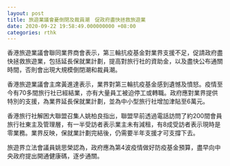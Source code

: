 ```yaml
---
layout: post
title: 旅遊業議會憂倒閉及裁員潮　促政府盡快拯救旅遊業
date: 2020-09-22 19:58:49.000000000 +08:00
categories: rthk
---
```


香港旅遊業議會聯同業界商會表示，第三輪抗疫基金對業界支援不足，促請政府盡快拯救旅遊業，包括延長保就業計劃，提高對旅行社的資助金，以及盡快公布通關時間，否則會出現大規模倒閉潮和裁員潮。

香港旅遊業議會主席黃進達表示，業界對第三輪抗疫基金感到遺憾及憤怒。疫情至今有70多間旅行社已經結業，亦有大量員工被迫停工或轉職。政府應對業界提供特別的支援，為業界延長保就業計劃，並為中小型旅行社增加津貼至6萬元。

香港旅行社解困大聯盟召集人姚柏良指出，聯盟早前透過電話訪問了約200間會員旅行社東主及管理層，有一半受訪者表示業主未有減租，有8成受訪者表示現時是零業務。業界反映，保就業計劃完結後，仍需要半年支援才可支撐下去。

旅遊界立法會議員姚思榮認為，政府應為第4波疫情做好防疫基金預算，盡早向中央政府提出開通健康碼，逐步通關。
